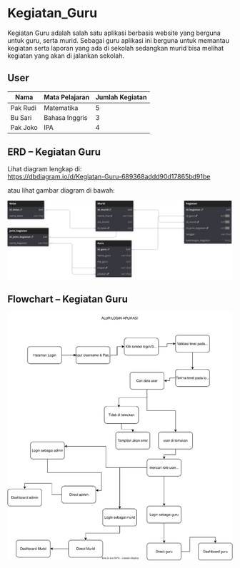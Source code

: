 ﻿# Kegiatan_Guru

 Kegiatan Guru adalah salah satu aplikasi berbasis website yang berguna untuk guru, serta murid. Sebagai guru aplikasi ini berguna untuk memantau kegiatan serta laporan yang ada di sekolah sedangkan murid bisa melihat kegiatan yang akan di jalankan sekolah.

## User

| Nama         | Mata Pelajaran | Jumlah Kegiatan |
|--------------|----------------|-----------------|
| Pak Rudi     | Matematika     | 5               |
| Bu Sari      | Bahasa Inggris | 3               |
| Pak Joko     | IPA            | 4               |


## ERD – Kegiatan Guru

Lihat diagram lengkap di:  
https://dbdiagram.io/d/Kegiatan-Guru-689368addd90d17865bd91be

atau lihat gambar diagram di bawah:

![ERD Kegiatan_Guru](Kegiatan_Guru.svg)

## Flowchart – Kegiatan Guru

![ERD Kegiatan_Guru](Kegiatan_Guru.drawio.svg)





